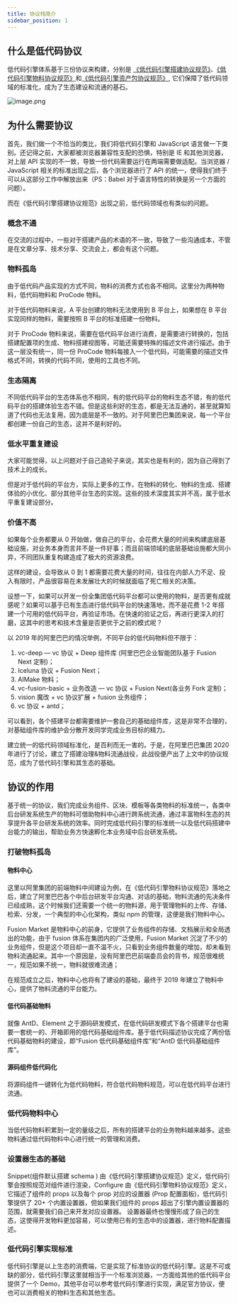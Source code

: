 ```yaml
---
title: 协议栈简介
sidebar_position: 1
---
```

## 什么是低代码协议
低代码引擎体系基于三份协议来构建，分别是 [《低代码引擎搭建协议规范》](/site/docs/specs/lowcode-spec)、[《低代码引擎物料协议规范》](/site/docs/specs/material-spec)和[《低代码引擎资产包协议规范》](/site/docs/specs/assets-spec), 它们保障了低代码领域的标准化，成为了生态建设和流通的基石。

![image.png](https://img.alicdn.com/imgextra/i3/O1CN01axsOyW1s01YgXnT8z_!!6000000005703-2-tps-1888-1000.png)

## 为什么需要协议

首先，我们做一个不恰当的类比，我们将低代码引擎和 JavaScript 语言做一下类别。还记得之前，大家都被浏览器兼容性支配的恐惧，特别是 IE 和其他浏览器，对上层 API 实现的不一致，导致一份代码需要运行在两端需要做适配。当浏览器 / JavaScript 相关的标准出现之后，各个浏览器进行了 API 的统一，使得我们终于可以从这部分工作中解放出来（PS：Babel 对于语言特性的转换是另一个方面的问题）。

而在《低代码引擎搭建协议规范》出现之前，低代码领域也有类似的问题。

### 概念不通

在交流的过程中，一些对于搭建产品的术语的不一致，导致了一些沟通成本，不管是在文章分享、技术分享、交流会上，都会有这个问题。

### 物料孤岛

由于低代码产品实现的方式不同，物料的消费方式也各不相同。这里分为两种物料，低代码物料和 ProCode 物料。

对于低代码物料来说，A 平台创建的物料无法使用到 B 平台上，如果想在 B 平台实现同样的物料，需要按照 B 平台的标准搭建一份物料。

对于 ProCode 物料来说，需要在低代码平台进行消费，是需要进行转换的，包括搭建配置项的生成、物料搭建视图等，可能还需要特殊的描述文件进行描述。由于这一层没有统一，同一份 ProCode 物料每接入一个低代码，可能需要的描述文件格式不同，转换的代码不同，使用的工具也不同。

### 生态隔离

不同低代码平台的生态体系也不相同，有的低代码平台的物料生态不错，有的低代码平台的搭建体验生态不错。但是这些利好的生态，都是无法互通的，甚至就算知道了代码也无法复用，因为底层是不一致的。对于阿里巴巴集团来说，每一个平台都创建一份自己的生态，这并不是利好的。

### 低水平重复建设

大家可能觉得，以上问题对于自己造轮子来说，其实也是有利的，因为自己得到了技术上的成长。

但是对于低代码的平台方，实际上更多的工作，在物料的转化、物料的生成、搭建体验的小优化、部分其他平台生态的实现。这些的技术深度其实并不高，属于低水平重复建设部分。

### 价值不高

如果每个业务都要从 0 开始做，做自己的平台，会花费大量的时间来构建底层基础设施，对业务本身而言并不是一件好事；而且前端领域的底层基础设施都大同小异，不同团队重复构建造成了极大的资源浪费。

这样的建设，会导致从 0 到 1 都需要花费大量的时间，往往在内部人力不足、投入有限时，产品很容易在未发展壮大的时候就面临了死亡相关的决策。

设想一下，如果可以开发一份全集团低代码平台都可以使用的物料，是否更有成就感呢？如果可以基于已有生态进行低代码平台的快速落地，而不是花费 1-2 年搭建一个可用的低代码平台，再验证市场。在快速的验证之后，再进行更深入的打磨，这其中的思考和技术含量是否更优于之前的模式呢？

以 2019 年的阿里巴巴的情况举例，不同平台的低代码物料但不限于：

1. vc-deep — vc 协议 + Deep 组件库 (阿里巴巴企业智能团队基于 Fusion Next 定制)；
2. Iceluna 协议 + Fusion Next；
3. AIMake 物料；
4. vc-fusion-basic + 业务改造 — vc 协议 + Fusion Next(各业务 Fork 定制)；
5. vision 魔改 + vc 协议扩展 + fusion 业务组件；
6. vc 协议 + antd；

可以看到，各个搭建平台都需要维护一套自己的基础组件库，这是非常不合理的，对基础组件库的维护会分散开发同学完成业务目标的精力。

建立统一的低代码领域标准化，是百利而无一害的。于是，在阿里巴巴集团 2020 年进行了讨论，建立了搭建治理&物料流通战役，此战役便产出了上文中的协议规范，成为了低代码引擎和其生态的基础。

## 协议的作用

基于统一的协议，我们完成业务组件、区块、模板等各类物料的标准统一，各类中后台研发系统生产的物料可借助物料中心进行跨系统流通，通过丰富物料生态的共享提升各平台研发系统的效率。同时完成低代码引擎的标准统一以及低代码搭建中台能力的输出，帮助业务方快速孵化本业务域中后台研发系统。

### 打破物料孤岛

#### 物料中心

这里以阿里集团的前端物料中间建设为例，在《低代码引擎物料协议规范》落地之后，建立了阿里巴巴各个中后台研发平台沟通、对话的基础，物料流通的先决条件已经成熟，这个时候我们还需要一个统一的物料源，用于管理物料的上传、存储、检索、分发，一个典型的中心化架构，类似 npm 的管理，这便是我们物料中心。

Fusion Market 是物料中心的前身，它提供了业务组件的存储、文档展示和全局透出的功能，由于 fusion 体系在集团内的广泛使用，Fusion Market 沉淀了不少的业务组件，但是这个项目却一直不温不火，只看到业务组件数量的增加，却未看到物料流通起来。其中一个原因是，没有阿里巴巴前端委员会的背书，规范很难统一，规范如果不统一，物料就很难流通；

在规范成立之后，物料中心也将有了建设的基础，最终于 2019 年建立了物料中心，提供了物料流通的平台能力。

#### 低代码基础物料

就像 AntD、Element 之于源码研发模式，在低代码研发模式下各个搭建平台也需要一套统一的、开箱即用的低代码基础组件库。基于低代码描述协议完成了两份低代码基础物料的建设，即“Fusion 低代码基础组件库”和“AntD 低代码基础组件库”。

#### 源码组件低代码化

将源码组件一键转化为低代码物料，符合低代码物料规范，可以在低代码平台进行流通。
### 低代码物料中心

当低代码物料积累到一定的量级之后，所有的搭建平台的业务物料越来越多。这些物料通过低代码物料中心进行统一的管理和消费。
### 设置器生态的基础

Snippet(组件默认搭建 schema ) 由《低代码引擎搭建协议规范》定义，低代码引擎会按照规范对组件进行渲染，Configure 由《低代码引擎物料协议规范》定义，它描述了组件的 props 以及每个 prop 对应的设置器 (Prop 配置面板)，低代码引擎提供了 20+ 个内置设置器，但如果我们组件的 props 超出了引擎内置设置器的范围，就需要我们自己来开发对应设置器。
设置器最终也慢慢形成了自己的生态，这使得开发物料更加容易，可以使用已有的生态中的设置器，进行物料配置描述。
### 低代码引擎实现标准

低代码引擎是以上生态的消费端，它是实现了标准协议的低代码引擎。这是不可或缺的部分，低代码引擎这里就相当于一个标准浏览器，一方面给其他的低代码平台提供了一个 Demo，其他平台可以参考低代码引擎进行实现，满足官方协议，便也可以消费相关的物料生态和其他生态。
